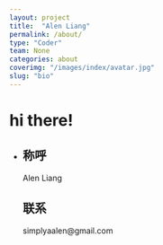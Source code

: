 ```yaml
---
layout: project
title:  "Alen Liang"
permalink: /about/
type: "Coder"
team: None
categories: about
coverimg: "/images/index/avatar.jpg"
slug: "bio"
---
```


<h1>hi there!</h1>
<ul>
	<li>
		<h2>称呼</h2>
		<p>Alen Liang</p>
	</li>
		<h2>联系</h2>
		<p>
			simplyaalen@gmail.com
		</p>
	</li>
</ul>


